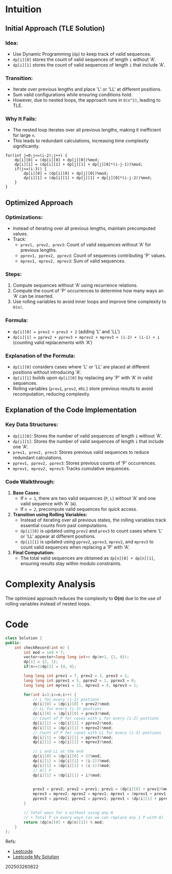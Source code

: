 # Intuition

## Initial Approach (TLE Solution)
### Idea:
- Use Dynamic Programming (`dp`) to keep track of valid sequences.
- `dp[i][0]` stores the count of valid sequences of length `i` without 'A'.
- `dp[i][1]` stores the count of valid sequences of length `i` that include 'A'.

### Transition:
- Iterate over previous lengths and place 'L' or 'LL' at different positions.
- Sum valid configurations while ensuring conditions hold.
- However, due to nested loops, the approach runs in `O(n^2)`, leading to TLE.

### Why It Fails:
- The nested loop iterates over all previous lengths, making it inefficient for large `n`.
- This leads to redundant calculations, increasing time complexity significantly.

```
for(int j=0;j<=(i-2);j++) {
    dp[i][0] = (dp[i][0] + dp[j][0])%mod;
    dp[i][1] = (dp[i][1] + dp[j][1] + dp[j][0]*(i-j-1))%mod;
    if(j<=(i-3)) {
        dp[i][0] = (dp[i][0] + dp[j][0])%mod;
        dp[i][1] = (dp[i][1] + dp[j][1] + dp[j][0]*(i-j-2))%mod;
    }
}
```


## Optimized Approach
### Optimizations:
- Instead of iterating over all previous lengths, maintain precomputed values.
- Track:
  - `prev1, prev2, prev3`: Count of valid sequences without 'A' for previous lengths.
  - `pprev1, pprev2, pprev3`: Count of sequences contributing 'P' values.
  - `mprev1, mprev2, mprev3`: Sum of valid sequences.

### Steps:
1. Compute sequences without 'A' using recurrence relations.
2. Compute the count of 'P' occurrences to determine how many ways an 'A' can be inserted.
3. Use rolling variables to avoid inner loops and improve time complexity to `O(n)`.

### Formula:
- `dp[i][0] = prev2 + prev3 + 2` (adding 'L' and 'LL')
- `dp[i][1] = pprev2 + pprev3 + mprev2 + mprev3 + (i-2) + (i-1) + i` (counting valid replacements with 'A')

### Explanation of the Formula:
- `dp[i][0]` considers cases where 'L' or 'LL' are placed at different positions without introducing 'A'.
- `dp[i][1]` builds upon `dp[i][0]` by replacing any 'P' with 'A' in valid sequences.
- Rolling variables (`prev1`, `prev2`, etc.) store previous results to avoid recomputation, reducing complexity.


## Explanation of the Code Implementation
### **Key Data Structures:**
- `dp[i][0]`: Stores the number of valid sequences of length `i` without 'A'.
- `dp[i][1]`: Stores the number of valid sequences of length `i` that include one 'A'.
- `prev1, prev2, prev3`: Stores previous valid sequences to reduce redundant calculations.
- `pprev1, pprev2, pprev3`: Stores previous counts of 'P' occurrences.
- `mprev1, mprev2, mprev3`: Tracks cumulative sequences.

### **Code Walkthrough:**
1. **Base Cases:**
   - If `n = 1`, there are two valid sequences (`P`, `L`) without 'A' and one valid sequence with 'A' (`A`).
   - If `n = 2`, precompute valid sequences for quick access.
2. **Transition using Rolling Variables:**
   - Instead of iterating over all previous states, the rolling variables track essential counts from past computations.
   - `dp[i][0]` is updated using `prev2` and `prev3` to count cases where 'L' or 'LL' appear at different positions.
   - `dp[i][1]` is updated using `pprev2`, `pprev3`, `mprev2`, and `mprev3` to count valid sequences when replacing a 'P' with 'A'.
3. **Final Computation:**
   - The total valid sequences are obtained as `dp[n][0] + dp[n][1]`, ensuring results stay within modulo constraints.


# Complexity Analysis
The optimized approach reduces the complexity to **O(n)** due to the use of rolling variables instead of nested loops.


# Code
```cpp []
class Solution {
public:
    int checkRecord(int n) {
        int mod = 1e9 + 7;       
        vector<vector<long long int>> dp(n+1, {1, 0});
        dp[1] = {2, 1};
        if(n>=2)dp[2] = {4, 4};

        long long int prev1 = 7, prev2 = 3, prev3 = 1;
        long long int pprev1 = 5, pprev2 = 1, pprev3 = 0;
        long long int mprev1 = 11, mprev2 = 4, mprev3 = 1;

        for(int i=3;i<=n;i++) {
            // L for every (i-2) postions
            dp[i][0] = (dp[i][0] + prev2)%mod;
            // LL for every (i-3) postions
            dp[i][0] = (dp[i][0] + prev3)%mod;
            // Count of P for cases with L for every (i-2) postions
            dp[i][1] = (dp[i][1] + pprev2)%mod;
            dp[i][1] = (dp[i][1] + mprev2)%mod;
            // Count of P for cases with LL for every (i-3) postions
            dp[i][1] = (dp[i][1] + pprev3)%mod;
            dp[i][1] = (dp[i][1] + mprev3)%mod; 

            // L and LL at the end
            dp[i][0] = (dp[i][0] + 2)%mod;
            dp[i][1] = (dp[i][1] + (i-2))%mod;
            dp[i][1] = (dp[i][1] + (i-1))%mod;
            // All P
            dp[i][1] = (dp[i][1] + i)%mod;

            
            prev3 = prev2; prev2 = prev1; prev1 = (dp[i][0] + prev1)%mod;
            mprev3 = mprev2; mprev2 = mprev1; mprev1 = (mprev1 + prev1)%mod;
            pprev3 = pprev2; pprev2 = pprev1; pprev1 = (dp[i][1] + pprev1)%mod;
        }

        // Total ways for n without using any A
        // + Total P in every ways (as we can replace any 1 P with A)
        return (dp[n][0] + dp[n][1]) % mod;
    }
};


```

Refs: 
- [Leetcode](https://leetcode.com/problems/student-attendance-record-ii/description/?envType=problem-list-v2&envId=7p55wqm)
- [Leetcode My Solution](https://leetcode.com/problems/student-attendance-record-ii/solutions/6580135/intuitive-dp-approach-using-l-positionin-q9oz)


202503260822
